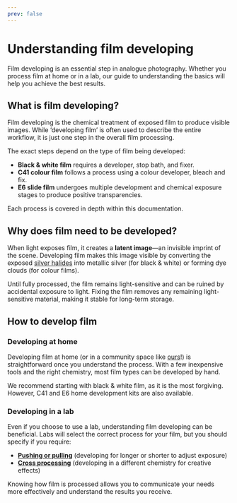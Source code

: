```yaml
---
prev: false
---
```


# Understanding film developing

Film developing is an essential step in analogue photography. 
Whether you process film at home or in a lab, our guide to understanding the basics will help you achieve the best results.

## What is film developing?

Film developing is the chemical treatment of exposed film to produce visible images. 
While ‘developing film’ is often used to describe the entire workflow, it is just one step in the overall film processing.

The exact steps depend on the type of film being developed: 

- **Black & white film** requires a developer, stop bath, and fixer. 
- **C41 colour film** follows a process using a colour developer, bleach and fix. 
- **E6 slide film** undergoes multiple development and chemical exposure stages to produce positive transparencies.

Each process is covered in depth within this documentation.  

## Why does film need to be developed?

When light exposes film, it creates a **latent image**—an invisible imprint of the scene. 
Developing film makes this image visible by converting the exposed [silver halides](/glossary#silver-halide-crystals) into metallic silver (for black & white) or forming dye clouds (for colour films). 

Until fully processed, the film remains light-sensitive and can be ruined by accidental exposure to light. 
Fixing the film removes any remaining light-sensitive material, making it stable for long-term storage. 

## How to develop film 

### Developing at home 

Developing film at home (or in a community space like [ours](https://negativedevelopment.co.uk/)!) is straightforward once you understand the process. 
With a few inexpensive tools and the right chemistry, most film types can be developed by hand.

We recommend starting with black & white film, as it is the most forgiving. 
However, C41 and E6 home development kits are also available.

### Developing in a lab 

Even if you choose to use a lab, understanding film developing can be beneficial. 
Labs will select the correct process for your film, but you should specify if you require: 

- **[Pushing or pulling](/glossary#push-pull-processing)** (developing for longer or shorter to adjust exposure) 
- **[Cross processing](/glossary#cross-processing)** (developing in a different chemistry for creative effects) 

Knowing how film is processed allows you to communicate your needs more effectively and understand the results you receive.